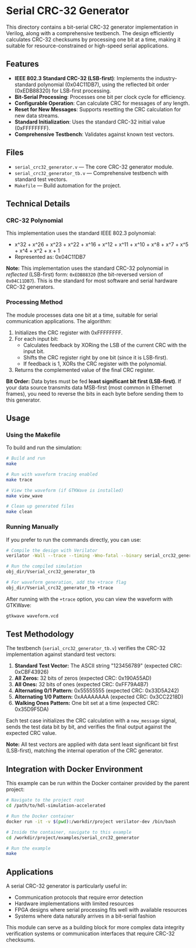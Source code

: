 # Serial CRC-32 Generator

This directory contains a bit-serial CRC-32 generator implementation in Verilog, along with a comprehensive testbench. The design efficiently calculates CRC-32 checksums by processing one bit at a time, making it suitable for resource-constrained or high-speed serial applications.

## Features

- **IEEE 802.3 Standard CRC-32 (LSB-first)**: Implements the industry-standard polynomial (0x04C11DB7), using the reflected bit order (0xEDB88320) for LSB-first processing.
- **Bit-Serial Processing**: Processes one bit per clock cycle for efficiency.
- **Configurable Operation**: Can calculate CRC for messages of any length.
- **Reset for New Messages**: Supports resetting the CRC calculation for new data streams.
- **Standard Initialization**: Uses the standard CRC-32 initial value (0xFFFFFFFF).
- **Comprehensive Testbench**: Validates against known test vectors.

## Files

- `serial_crc32_generator.v` — The core CRC-32 generator module.
- `serial_crc32_generator_tb.v` — Comprehensive testbench with standard test vectors.
- `Makefile` — Build automation for the project.

## Technical Details

### CRC-32 Polynomial

This implementation uses the standard IEEE 802.3 polynomial:
- x^32 + x^26 + x^23 + x^22 + x^16 + x^12 + x^11 + x^10 + x^8 + x^7 + x^5 + x^4 + x^2 + x + 1
- Represented as: 0x04C11DB7

**Note:** This implementation uses the standard CRC-32 polynomial in *reflected* (LSB-first) form: `0xEDB88320` (the bit-reversed version of `0x04C11DB7`).
This is the standard for most software and serial hardware CRC-32 generators.

### Processing Method

The module processes data one bit at a time, suitable for serial communication applications. The algorithm:
1. Initializes the CRC register with 0xFFFFFFFF.
2. For each input bit:
   - Calculates feedback by XORing the LSB of the current CRC with the input bit.
   - Shifts the CRC register right by one bit (since it is LSB-first).
   - If feedback is 1, XORs the CRC register with the polynomial.
3. Returns the complemented value of the final CRC register.

**Bit Order:**
Data bytes must be fed **least significant bit first (LSB-first)**. If your data source transmits data MSB-first (most common in Ethernet frames), you need to reverse the bits in each byte before sending them to this generator.

## Usage

### Using the Makefile

To build and run the simulation:

```bash
# Build and run
make

# Run with waveform tracing enabled
make trace

# View the waveform (if GTKWave is installed)
make view_wave

# Clean up generated files
make clean
````

### Running Manually

If you prefer to run the commands directly, you can use:

```bash
# Compile the design with Verilator
verilator -Wall --trace --timing -Wno-fatal --binary serial_crc32_generator_tb.v serial_crc32_generator.v

# Run the compiled simulation
obj_dir/Vserial_crc32_generator_tb

# For waveform generation, add the +trace flag
obj_dir/Vserial_crc32_generator_tb +trace
```

After running with the `+trace` option, you can view the waveform with GTKWave:

```bash
gtkwave waveform.vcd
```

## Test Methodology

The testbench (`serial_crc32_generator_tb.v`) verifies the CRC-32 implementation against standard test vectors:

1. **Standard Test Vector:** The ASCII string "123456789" (expected CRC: 0xCBF43926)
2. **All Zeros:** 32 bits of zeros (expected CRC: 0x190A55AD)
3. **All Ones:** 32 bits of ones (expected CRC: 0xFF79A4B7)
4. **Alternating 0/1 Pattern:** 0x55555555 (expected CRC: 0x33D5A242)
5. **Alternating 1/0 Pattern:** 0xAAAAAAAA (expected CRC: 0x3CC2218D)
6. **Walking Ones Pattern:** One bit set at a time (expected CRC: 0x35D9F5DA)

Each test case initializes the CRC calculation with a `new_message` signal, sends the test data bit by bit, and verifies the final output against the expected CRC value.

**Note:** All test vectors are applied with data sent least significant bit first (LSB-first), matching the internal operation of the CRC generator.

## Integration with Docker Environment

This example can be run within the Docker container provided by the parent project:

```bash
# Navigate to the project root
cd /path/to/hdl-simulation-accelerated

# Run the Docker container
docker run -it -v $(pwd):/workdir/project verilator-dev /bin/bash

# Inside the container, navigate to this example
cd /workdir/project/examples/serial_crc32_generator

# Run the example
make
```

## Applications

A serial CRC-32 generator is particularly useful in:

* Communication protocols that require error detection
* Hardware implementations with limited resources
* FPGA designs where serial processing fits well with available resources
* Systems where data naturally arrives in a bit-serial fashion

This module can serve as a building block for more complex data integrity verification systems or communication interfaces that require CRC-32 checksums.

